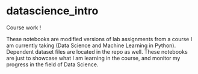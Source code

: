 # datascience_intro
Course work !

These notebooks are modified versions of lab assignments from a course I am currently taking (Data Science and Machine Learning in Python). 
Dependent dataset files are located in the repo as well. These notebooks are just to showcase what I am learning in the course, and monitor 
my progress in the field of Data Science.

